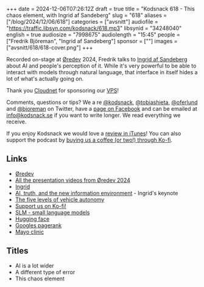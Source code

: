 +++
date = 2024-12-06T07:26:12Z
draft = true
title = "Kodsnack 618 - This chaos element, with Ingrid af Sandeberg"
slug = "618"
aliases = ["/blog/2024/12/06/618"]
categories = ["avsnitt"]
audiofile = "https://traffic.libsyn.com/kodsnack/618.mp3"
libsynid = "34248040"
english = true
audiosize = "7998675"
audiolength = "15:45"
people = ["Fredrik Björeman", "Ingrid af Sandeberg"]
sponsor = [""]
images = ["avsnitt/618/618-cover.png"]
+++

Recorded on-stage at [Øredev](https://oredev.org/) 2024, Fredrik talks to [Ingrid af Sandeberg](https://www.linkedin.com/in/ingridafsandeberg/) about AI and people's perception of it. While it's very powerful to be able to interact with models through natural language, that interface in itself hides a lot of what's actually going on. 

Thank you [Cloudnet](http://www.cloudnet.se) for sponsoring our [VPS](http://en.wikipedia.org/wiki/Virtual_private_server)!

Comments, questions or tips? We a	re [@kodsnack](https://www.twitter.com/kodsnack), [@tobiashieta](https://www.twitter.com/tobiashieta), [@oferlund](https://twitter.com/oferlund) and [@bjoreman](https://www.twitter.com/bjoreman) on Twitter, have a [page on Facebook](https://www.facebook.com/kodsnack) and can be emailed at [info@kodsnack.se](mailto:info@kodsnack.se) if you want to write longer. We read everything we receive.

If you enjoy Kodsnack we would love a [review in iTunes](http://itunes.apple.com/se/podcast/kodsnack/id561631498?l=en)! You can also support the podcast by <a href="https://ko-fi.com/kodsnack" rel="payment">buying us a coffee (or two!) through Ko-fi</a>.

## Links ##
* [Øredev](https://oredev.org/)
* [All the presentation videos from Øredev 2024](https://www.youtube.com/playlist?list=PLOUKmSqExtAFpg3krEd6CXr3uIyUgP97b)
* [Ingrid](https://www.linkedin.com/in/ingridafsandeberg/)
* [AI, truth, and the new information environment](https://www.youtube.com/watch?v=0blRDZSWV2Y) - Ingrid's keynote
* [The five levels of vehicle autonomy](https://en.wikipedia.org/wiki/Automatic_train_operation#Grades_of_automation)
* [Support us on Ko-fi!](https://ko-fi.com/kodsnack)
* [SLM - small language models](https://web.archive.org/web/20231212232647/https://www.microsoft.com/en-us/research/blog/phi-2-the-surprising-power-of-small-language-models/)
* [Hugging face](https://en.wikipedia.org/wiki/Hugging_Face)
* [Googles pagerank](https://en.wikipedia.org/wiki/PageRank)
* [Mayo clinic](https://en.wikipedia.org/wiki/Mayo_Clinic)

## Titles ##
* AI is a lot wider
* A different type of error
* This chaos element